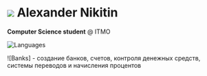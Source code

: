 # ![](https://github.com/sqeezelemon.png?size=24) Alexander Nikitin

**Computer Science student** @ ITMO

![Languages]()

 ![Banks] - создание банков, счетов, контроля денежных средств, системы переводов и начисления процентов
